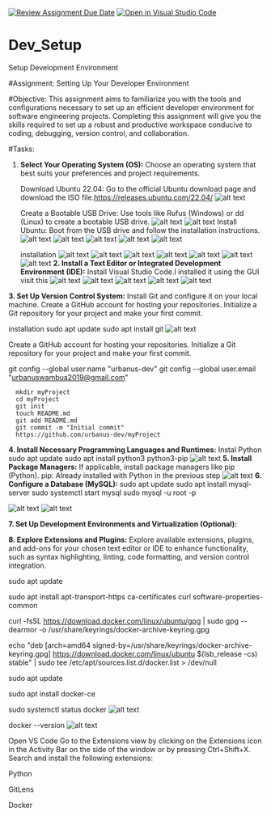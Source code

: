 [![Review Assignment Due Date](https://classroom.github.com/assets/deadline-readme-button-22041afd0340ce965d47ae6ef1cefeee28c7c493a6346c4f15d667ab976d596c.svg)](https://classroom.github.com/a/vbnbTt5m)
[![Open in Visual Studio Code](https://classroom.github.com/assets/open-in-vscode-2e0aaae1b6195c2367325f4f02e2d04e9abb55f0b24a779b69b11b9e10269abc.svg)](https://classroom.github.com/online_ide?assignment_repo_id=15292006&assignment_repo_type=AssignmentRepo)
# Dev_Setup
Setup Development Environment

#Assignment: Setting Up Your Developer Environment

#Objective:
This assignment aims to familiarize you with the tools and configurations necessary to set up an efficient developer environment for software engineering projects. Completing this assignment will give you the skills required to set up a robust and productive workspace conducive to coding, debugging, version control, and collaboration.

#Tasks:

1. **Select Your Operating System (OS):**
   Choose an operating system that best suits your preferences and project requirements.

   Download Ubuntu 22.04: Go to the official Ubuntu download page and download the ISO file.https://releases.ubuntu.com/22.04/
   ![alt text](image.png)

   Create a Bootable USB Drive: Use tools like Rufus (Windows) or dd (Linux) to create a bootable USB drive.
   ![alt text](image-1.png)
   ![alt text](image-2.png)
   Install Ubuntu: Boot from the USB drive and follow the installation instructions.
   ![alt text](image-3.png)
   ![alt text](image-4.png)
   ![alt text](image-5.png)
   ![alt text](image-6.png)
   ![alt text](image-7.png)

   installation 
   ![alt text](image-8.png)
   ![alt text](image-9.png)
   ![alt text](image-10.png)
   ![alt text](image-11.png)
   ![alt text](image-12.png)
   ![alt text](image-13.png)
   ![alt text](image-14.png)
**2. Install a Text Editor or Integrated Development Environment (IDE):**
 Install Visual Studio Code.I installed it using the GUI
visit this
![alt text](image-15.png)
![alt text](image-16.png)
![alt text](image-17.png)
![alt text](image-18.png)
![alt text](image-19.png)

**3. Set Up Version Control System:**
   Install Git and configure it on your local machine. Create a GitHub account for hosting your repositories. Initialize a Git repository for your project and make your first commit.

   installation
   sudo apt update
   sudo apt install git
   ![alt text](image-20.png)

   Create a GitHub account for hosting your repositories. Initialize a Git repository for your project and make your first commit.
      
git config --global user.name "urbanus-dev"
git config --global user.email "urbanuswambua2019@gmail.com"

      mkdir myProject
      cd myProject
      git init
      touch README.md
      git add README.md
      git commit -m "Initial commit"
      https://github.com/urbanus-dev/myProject

**4. Install Necessary Programming Languages and Runtimes:**
  Instal Python 
  sudo apt update
  sudo apt install python3 python3-pip
 ![alt text](image-22.png)
**5. Install Package Managers:**
   If applicable, install package managers like pip (Python).
   pip: Already installed with Python in the previous step
   ![alt text](image-23.png)
**6. Configure a Database (MySQL):**
sudo apt update
sudo apt install mysql-server
sudo systemctl start mysql
sudo mysql -u root -p

  ![alt text](image-24.png)
  ![alt text](image-25.png)

**7. Set Up Development Environments and Virtualization (Optional):**
 

**8. Explore Extensions and Plugins:**
   Explore available extensions, plugins, and add-ons for your chosen text editor or IDE to enhance functionality, such as syntax highlighting, linting, code formatting, and version control integration.

sudo apt update

sudo apt install apt-transport-https ca-certificates curl software-properties-common

curl -fsSL https://download.docker.com/linux/ubuntu/gpg | sudo gpg --dearmor -o /usr/share/keyrings/docker-archive-keyring.gpg

echo "deb [arch=amd64 signed-by=/usr/share/keyrings/docker-archive-keyring.gpg] https://download.docker.com/linux/ubuntu $(lsb_release -cs) stable" | sudo tee /etc/apt/sources.list.d/docker.list > /dev/null

sudo apt update

sudo apt install docker-ce

sudo systemctl status docker
![alt text](image-26.png)

docker --version
![alt text](image-27.png)

Open VS Code
Go to the Extensions view by clicking on the Extensions icon in the Activity Bar on the side of the window or by pressing Ctrl+Shift+X.
Search and install the following extensions:

Python

GitLens

Docker
